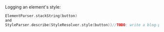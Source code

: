 Logging an element's style:

```swift
ElementParser.stackString(button) 
and
StyleParser.describe(StyleResolver.style(button))//TODO: write a blog-post about these methods when debugging
```